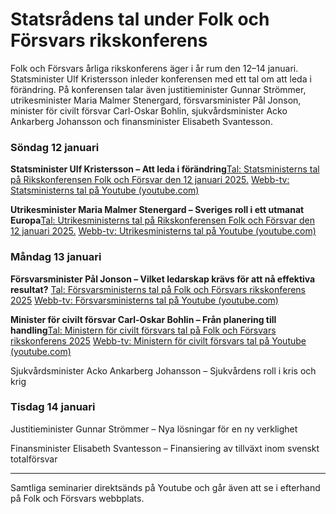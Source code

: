 # Statsrådens tal under Folk och Försvars rikskonferens

Folk och Försvars årliga rikskonferens äger i år rum den 12–14 januari. Statsminister Ulf Kristersson inleder konferensen med ett tal om att leda i förändring. På konferensen talar även justitieminister Gunnar Strömmer, utrikesminister Maria Malmer Stenergard, försvarsminister Pål Jonson, minister för civilt försvar Carl-Oskar Bohlin, sjukvårdsminister Acko Ankarberg Johansson och finansminister Elisabeth Svantesson.

### Söndag 12 januari

**Statsminister Ulf Kristersson – Att leda i förändring**[Tal: Statsministerns tal på Rikskonferensen Folk och Försvar den 12 januari 2025.](/tal/2025/01/statsministerns-tal-pa-folk-och-forsvars-rikskonferens-i-salen/)
[Webb-tv: Statsministerns tal på Youtube (youtube.com)](https://www.youtube.com/watch?v=De03stFSYgU)

**Utrikesminister Maria Malmer Stenergard – Sveriges roll i ett utmanat Europa**[Tal: Utrikesministerns tal på Rikskonferensen Folk och Försvar den 12 januari 2025.](/tal/2025/01/utrikesministerns-tal-pa-folk-och-forsvars-rikskonferens-i-salen/)
[Webb-tv: Utrikesministerns tal på Youtube (youtube.com)](https://www.youtube.com/watch?v=vG_YR_hQnL0)

### Måndag 13 januari

**Försvarsminister Pål Jonson – Vilket ledarskap krävs för att nå effektiva resultat?**
[Tal: Försvarsministerns tal på Folk och Försvars rikskonferens 2025](/tal/2025/01/forsvarsministerns-tal-pa-folk-och-forsvars-rikskonferens-2025/)
[Webb-tv: Försvarsministerns tal på Youtube (youtube.com)](https://www.youtube.com/watch?v=5eERpT69_wg&list=PLolutWzr0WOdl5j0pf16Nzl7WnFdGG4wC&index=2)

**Minister för civilt försvar Carl-Oskar Bohlin – Från planering till handling**[Tal: Ministern för civilt försvars tal på Folk och Försvars rikskonferens 2025](/tal/2025/01/tal-av-minister-for-civilt-forsvar-carl-oskar-bohlin-pa-folk-och-forsvars-rikskonferens-2025/)
[Webb-tv: Ministern för civilt försvars tal på Youtube (youtube.com)](https://www.youtube.com/watch?v=j7f6fcVf43c)

Sjukvårdsminister Acko Ankarberg Johansson – Sjukvårdens roll i kris och krig

### Tisdag 14 januari

Justitieminister Gunnar Strömmer – Nya lösningar för en ny verklighet

Finansminister Elisabeth Svantesson – Finansiering av tillväxt inom svenskt totalförsvar

---

Samtliga seminarier direktsänds på Youtube och går även att se i efterhand på Folk och Försvars webbplats.
